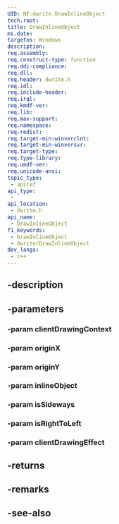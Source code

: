 ```yaml
---
UID: NF:dwrite.DrawInlineObject
tech.root: 
title: DrawInlineObject
ms.date: 
targetos: Windows
description: 
req.assembly: 
req.construct-type: function
req.ddi-compliance: 
req.dll: 
req.header: dwrite.h
req.idl: 
req.include-header: 
req.irql: 
req.kmdf-ver: 
req.lib: 
req.max-support: 
req.namespace: 
req.redist: 
req.target-min-winverclnt: 
req.target-min-winversvr: 
req.target-type: 
req.type-library: 
req.umdf-ver: 
req.unicode-ansi: 
topic_type:
 - apiref
api_type:
 - 
api_location:
 - dwrite.h
api_name:
 - DrawInlineObject
f1_keywords:
 - DrawInlineObject
 - dwrite/DrawInlineObject
dev_langs:
 - c++
---
```


## -description

## -parameters

### -param clientDrawingContext

### -param originX

### -param originY

### -param inlineObject

### -param isSideways

### -param isRightToLeft

### -param clientDrawingEffect

## -returns

## -remarks

## -see-also

